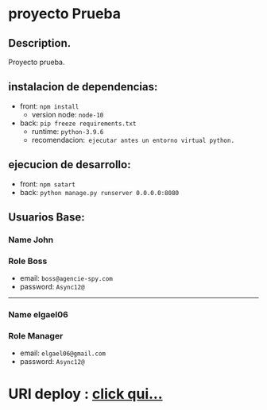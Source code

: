 # proyecto Prueba

## Description.

Proyecto prueba.

## instalacion de dependencias:
- front: ``npm install``
    - version node: ``node-10``
- back: ``pip freeze requirements.txt``
    - runtime: ``python-3.9.6 ``
    - recomendacion:`` ejecutar antes un entorno virtual python.``

## ejecucion de desarrollo:
- front: ``npm satart``
- back: ``python manage.py runserver 0.0.0.0:8080``

## Usuarios Base:
### Name John
### Role Boss

- email: ```boss@agencie-spy.com```
- password: ```Async12@```
<hr/>

### Name elgael06
### Role Manager

- email: ```elgael06@gmail.com```
- password: ```Async12@```

# URl deploy : [click qui...](http://spy-agency.herokuapp.com/)
